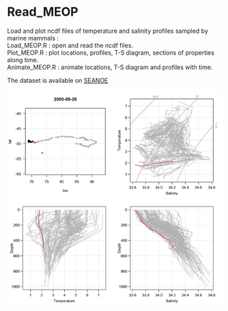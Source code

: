 # Read_MEOP
Load and plot ncdf files of temperature and salinity profiles sampled by marine mammals :  
Load_MEOP.R : open and read the ncdf files.  
Plot_MEOP.R : plot locations, profiles, T-S diagram, sections of properties along time.  
Animate_MEOP.R : animate locations, T-S diagram and profiles with time.  

The dataset is available on [SEANOE](https://www.seanoe.org/data/00343/45461/)

![](ct11-10064-05.gif)
